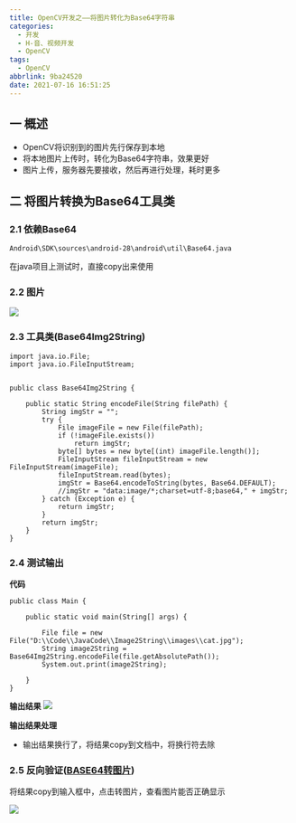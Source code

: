 ```yaml
---
title: OpenCV开发之——将图片转化为Base64字符串
categories:
  - 开发
  - H-音、视频开发
  - OpenCV
tags:
  - OpenCV
abbrlink: 9ba24520
date: 2021-07-16 16:51:25
---
```


## 一 概述

* OpenCV将识别到的图片先行保存到本地
* 将本地图片上传时，转化为Base64字符串，效果更好
* 图片上传，服务器先要接收，然后再进行处理，耗时更多

<!--more-->

## 二 将图片转换为Base64工具类

### 2.1 依赖Base64

```
Android\SDK\sources\android-28\android\util\Base64.java
```

在java项目上测试时，直接copy出来使用

### 2.2 图片
![][1]


### 2.3 工具类(Base64Img2String)

```
import java.io.File;
import java.io.FileInputStream;


public class Base64Img2String {

    public static String encodeFile(String filePath) {
        String imgStr = "";
        try {
            File imageFile = new File(filePath);
            if (!imageFile.exists())
                return imgStr;
            byte[] bytes = new byte[(int) imageFile.length()];
            FileInputStream fileInputStream = new FileInputStream(imageFile);
            fileInputStream.read(bytes);
            imgStr = Base64.encodeToString(bytes, Base64.DEFAULT);
            //imgStr = "data:image/*;charset=utf-8;base64," + imgStr;
        } catch (Exception e) {
            return imgStr;
        }
        return imgStr;
    }
}
```

### 2.4 测试输出

**代码**

```
public class Main {

    public static void main(String[] args) {

        File file = new File("D:\\Code\\JavaCode\\Image2String\\images\\cat.jpg");
        String image2String = Base64Img2String.encodeFile(file.getAbsolutePath());
        System.out.print(image2String);

    }
}
```

**输出结果**
![][2]

**输出结果处理**

* 输出结果换行了，将结果copy到文档中，将换行符去除

### 2.5 反向验证([BASE64转图片](https://tool.jisuapi.com/base642pic.html))

将结果copy到输入框中，点击转图片，查看图片能否正确显示

![][3]



[1]:https://fastly.jsdelivr.net/gh/PGzxc/CDN@master/blog-opencv/opencv-base64-image.png
[2]:https://fastly.jsdelivr.net/gh/PGzxc/CDN@master/blog-opencv/opencv-base64-image-string.png
[3]:https://fastly.jsdelivr.net/gh/PGzxc/CDN@master/blog-opencv/opencv-base64-2-image.png